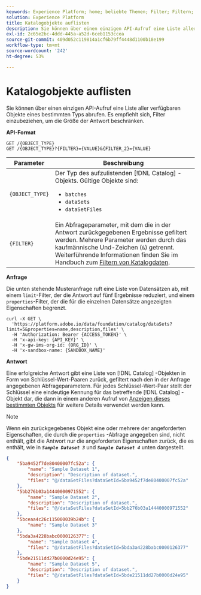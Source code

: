 ```yaml
---
keywords: Experience Platform; home; beliebte Themen; Filter; Filtern; Filtern von Daten; Filtern von Daten
solution: Experience Platform
title: Katalogobjekte auflisten
description: Sie können über einen einzigen API-Aufruf eine Liste aller verfügbaren Objekte eines bestimmten Typs abrufen. Es empfiehlt sich, Filter einzubeziehen, um die Größe der Antwort beschränken.
exl-id: 2c65e2bc-4ddd-445a-a52d-6ceb1153ccea
source-git-commit: 409d052c119814a1cf6b79ff4448d1100b18e199
workflow-type: tm+mt
source-wordcount: '242'
ht-degree: 53%

---
```


# Katalogobjekte auflisten

Sie können über einen einzigen API-Aufruf eine Liste aller verfügbaren Objekte eines bestimmten Typs abrufen. Es empfiehlt sich, Filter einzubeziehen, um die Größe der Antwort beschränken.

**API-Format**

```http
GET /{OBJECT_TYPE}
GET /{OBJECT_TYPE}?{FILTER}={VALUE}&{FILTER_2}={VALUE}
```

| Parameter | Beschreibung |
| --- | --- |
| `{OBJECT_TYPE}` | Der Typ des aufzulistenden [!DNL Catalog] -Objekts. Gültige Objekte sind: <ul><li>`batches`</li><li>`dataSets`</li><li>`dataSetFiles`</li></ul> |
| `{FILTER}` | Ein Abfrageparameter, mit dem die in der Antwort zurückgegebenen Ergebnisse gefiltert werden. Mehrere Parameter werden durch das kaufmännische Und-Zeichen (`&`) getrennt. Weiterführende Informationen finden Sie im Handbuch zum [Filtern von Katalogdaten](filter-data.md). |

**Anfrage**

Die unten stehende Musteranfrage ruft eine Liste von Datensätzen ab, mit einem `limit`-Filter, der die Antwort auf fünf Ergebnisse reduziert, und einem `properties`-Filter, der die für die einzelnen Datensätze angezeigten Eigenschaften begrenzt.

```shell
curl -X GET \
  'https://platform.adobe.io/data/foundation/catalog/dataSets?limit=5&properties=name,description,files' \
  -H 'Authorization: Bearer {ACCESS_TOKEN}' \
  -H 'x-api-key: {API_KEY}' \
  -H 'x-gw-ims-org-id: {ORG_ID}' \
  -H 'x-sandbox-name: {SANDBOX_NAME}'
```

**Antwort**

Eine erfolgreiche Antwort gibt eine Liste von [!DNL Catalog] -Objekten in Form von Schlüssel-Wert-Paaren zurück, gefiltert nach den in der Anfrage angegebenen Abfrageparametern. Für jedes Schlüssel-Wert-Paar stellt der Schlüssel eine eindeutige Kennung für das betreffende [!DNL Catalog] -Objekt dar, die dann in einem anderen Aufruf von [Anzeigen dieses bestimmten Objekts](look-up-object.md) für weitere Details verwendet werden kann.

>[!NOTE]
>
>Wenn ein zurückgegebenes Objekt eine oder mehrere der angeforderten Eigenschaften, die durch die `properties` -Abfrage angegeben sind, nicht enthält, gibt die Antwort nur die angeforderten Eigenschaften zurück, die es enthält, wie in ***`Sample Dataset 3`*** und ***`Sample Dataset 4`*** unten dargestellt.

```json
{
    "5ba9452f7de80400007fc52a": {
        "name": "Sample Dataset 1",
        "description": "Description of dataset.",
        "files": "@/dataSetFiles?dataSetId=5ba9452f7de80400007fc52a"
    },
    "5bb276b03a14440000971552": {
        "name": "Sample Dataset 2",
        "description": "Description of dataset.",
        "files": "@/dataSetFiles?dataSetId=5bb276b03a14440000971552"
    },
    "5bceaa4c26c115000039b24b": {
        "name": "Sample Dataset 3"
    },
    "5bda3a4228babc0000126377": {
        "name": "Sample Dataset 4",
        "files": "@/dataSetFiles?dataSetId=5bda3a4228babc0000126377"
    },
    "5bde21511dd27b0000d24e95": {
        "name": "Sample Dataset 5",
        "description": "Description of dataset.",
        "files": "@/dataSetFiles?dataSetId=5bde21511dd27b0000d24e95"
    }
}
```
